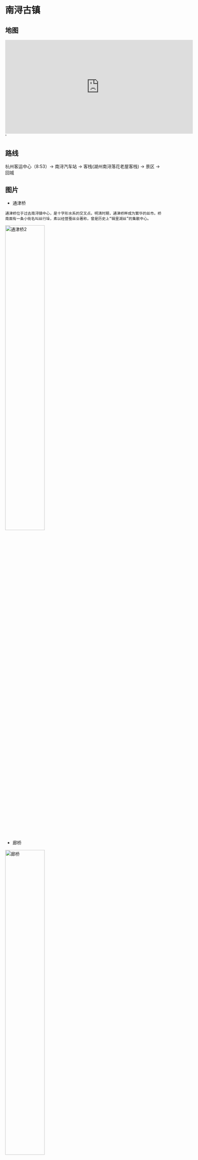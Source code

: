 # 南浔古镇

## 地图

<iframe width='600' height='300' frameborder='0' scrolling='no' marginheight='0' marginwidth='0' src='http://f.amap.com/5jv8y_0204t6n'></iframe>'

## 路线

杭州客运中心（8:53）-> 南浔汽车站 -> 客栈(湖州南浔落花老屋客栈) -> 景区 -> 回城

## 图片

* 通津桥

```
通津桥位于过去南浔镇中心，是十字形水系的交叉点。明清时期，通津桥畔成为繁华的丝市。桥南面有一条小街名叫丝行垛，素以经营蚕丝业著称，曾是历史上“辑里湖丝”的集散中心。
```

<img alt="通津桥2" src ="http://upload.ouliu.net/i/20180324214827k7q6t.jpeg" width="50%" />  

* 廊桥

<img alt="廊桥" src ="http://upload.ouliu.net/i/20180324214856cf7fz.jpeg" width="50%" align="center" />    

* 柯基，柯基。。。柯基~柯基！

<img alt="柯基" src ="http://upload.ouliu.net/i/20180324222034c3wag.jpeg" width="50%" align="center" />    

------------------美丽的分割线---------------- *_*!

<img alt="阿黄" src ="http://upload.ouliu.net/i/201803242150007q5k9.jpeg" width="50%" align="center" />    

* 不知道叫啥的花🌺

<img alt="不知道叫啥的🌺" src ="http://upload.ouliu.net/i/20180324215037npvtr.jpeg" width="50%" align="center" />  

------------------美丽的分割线---------------- -_-!

<img alt="不知道叫啥的🌺" src ="http://upload.ouliu.net/i/20180324215115vv9bl.jpeg" width="50%" align="center" />    

* 不听不说不看🙉🙊🙈

<img alt="不听不说不看🙉🙊🙈" src ="http://upload.ouliu.net/i/20180324215152qcj89.jpeg" width="50%" align="center" />    

## 建议

* 时长：一日即可玩完
* 花费：不贵 700RMB+
* 吃喝：一般
* 状态：适合养老,佛系旅游

## 备注

旅店老板娘的个人博物馆真的是。。。叹为观止，蒂花之秀，一枝独秀。。。。
